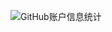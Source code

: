 

![GitHub账户信息统计](https://github-stats.ubrong.com/api?username=jxhhbg&show_icons=true&theme=tokyonight)
